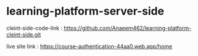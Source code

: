# learning-platform-server-side

cleint-side-code-link : https://github.com/Anaeem462/learning-platform-cleint-side.git

live site link : https://course-authentication-44aa0.web.app/home
